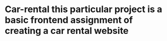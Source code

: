 # Car-rental this particular project is a basic frontend assignment of creating a car rental website
